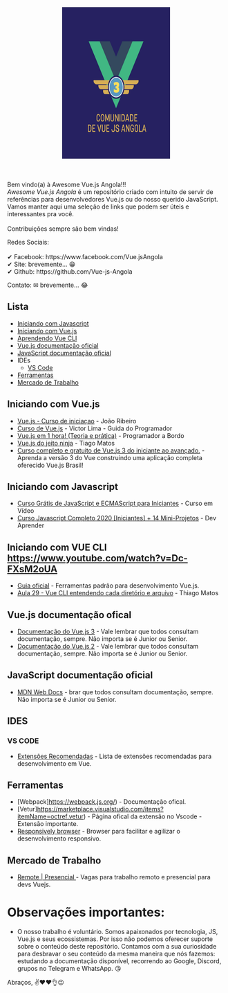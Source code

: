 <div align="center">
	<img  width="250" height="350" src="./awesome.jpg" alt="Awesome Vue.js Angola">
</div>
<br/><br/>
<p>Bem vindo(a) à Awesome Vue.js Angola!!!<br/>
<i>Awesome Vue.js Angola</i> é um repositório criado com intuito de servir de referências para desenvolvedores Vue.js ou do nosso querido JavaScript. Vamos manter aqui uma seleção de links que podem ser úteis e interessantes pra você.<br/><br/>Contribuições sempre são bem vindas!</p>

<p>
Redes Sociais:
<br/><br/>
✔ Facebook: https://www.facebook.com/Vue.jsAngola
<br/>
✔ Site: brevemente... 😁
<br/>
✔ Github: https://github.com/Vue-js-Angola
<br/>
</p>

Contato:
✉ brevemente... 😂
## Lista

- [Iniciando com Javascript](#iniciando-com-javascript)
- [Iniciando com Vue.js](#iniciando-com-vuejs)
- [Aprendendo Vue CLI](#iniciando-com-vuejscli)
- [Vue.js documentação oficial](#vuejs)
- [JavaScript documentação oficial](#js)
- IDEs
  + [VS Code](#vs-code)
- [Ferramentas](#ferramentas)
- [Mercado de Trabalho](#mercado-de-trabalho)

## Iniciando com Vue.js
- [Vue.js -  Curso de iniciaçao](https://www.youtube.com/watch?v=fnPXT1z0Ctw&list=PLXik_5Br-zO_xQHAH9GrNR1gAefYWaKxz) - João Ribeiro
- [Curso de Vue.js](https://www.youtube.com/watch?v=npA_f0ztIt0&list=PLJ_KhUnlXUPteacVhunyK5M8SKIadeED0) - Victor Lima - Guida do Programador
- [Vue.js em 1 hora! (Teoria e prática)](https://www.youtube.com/watch?v=cSa-SMVMGsE) - Programador a Bordo
- [Vue.js do jeito ninja](https://www.youtube.com/watch?v=07-TvnH7XNo&list=PLcoYAcR89n-qq1vGRbaUiV6Q9puy0qigW) - Tiago Matos
- [Curso completo e gratuito de Vue.js 3 do iniciante ao avançado.](https://www.youtube.com/watch?v=07-TvnH7XNo&list=PLcoYAcR89n-qq1vGRbaUiV6Q9puy0qigW) - Aprenda a versão 3 do Vue construindo uma aplicação completa oferecido Vue.js Brasil!

## Iniciando com Javascript
- [Curso Grátis de JavaScript e ECMAScript para Iniciantes](https://www.youtube.com/watch?v=1-w1RfGIov4&list=PLHz_AreHm4dlsK3Nr9GVvXCbpQyHQl1o1) - Curso em Vídeo
- [Curso Javascript Completo 2020 [Iniciantes] + 14 Mini-Projetos](https://www.youtube.com/watch?v=i6Oi-YtXnAU) - Dev Aprender

## Iniciando com VUE CLI https://www.youtube.com/watch?v=Dc-FXsM2oUA
- [Guia oficial](https://cli.vuejs.org/) - Ferramentas padrão para desenvolvimento Vue.js.
- [Aula 29 - Vue CLI entendendo cada diretório e arquivo](https://www.youtube.com/watch?v=Dc-FXsM2oUA) - Thiago Matos
 	
## Vue.js documentação ofical
  - [Documentação do Vue.js 3](https://v3.vuejs.org/) - Vale lembrar que todos consultam documentação, sempre. Não importa se é Junior ou Senior.
   - [Documentação do Vue.js 2](https://vuejs.org/) - Vale lembrar que todos consultam documentação, sempre. Não importa se é Junior ou Senior.

## JavaScript documentação oficial
- [MDN Web Docs](https://developer.mozilla.org/pt-BR/docs/Web/JavaScript) - brar que todos consultam documentação, sempre. Não importa se é Junior ou Senior.


## IDES
### VS CODE
- [Extensões Recomendadas](https://medium.com/@deepaksisodiya/top-vs-code-extensions-for-vue-js-development-93cb548baa32) - Lista de extensões recomendadas para desenvolvimento em Vue.

 
## Ferramentas
- [Webpack]https://webpack.js.org/) - Documentação ofical.
- [Vetur]https://marketplace.visualstudio.com/items?itemName=octref.vetur) - Página ofical da extensão no Vscode - Extensão importante.
- [Responsively browser](https://responsively.app) - Browser para facilitar e agilizar o desenvolvimento responsivo.

## Mercado de Trabalho
- [Remote | Presencial ](https://vuejobs.com/) - Vagas para trabalho remoto e presencial para devs Vuejs.

 
# Observações importantes:
  
* O nosso trabalho é voluntário.  Somos apaixonados por tecnologia, JS, Vue.js e seus ecossistemas. Por isso não podemos oferecer suporte sobre o conteúdo deste repositório. Contamos com a sua curiosidade para desbravar o seu conteúdo da mesma maneira que nós fazemos: estudando a documentação disponível, recorrendo ao Google, Discord, grupos no Telegram e WhatsApp. 😘

Abraços, ✌❤❤👌😉
